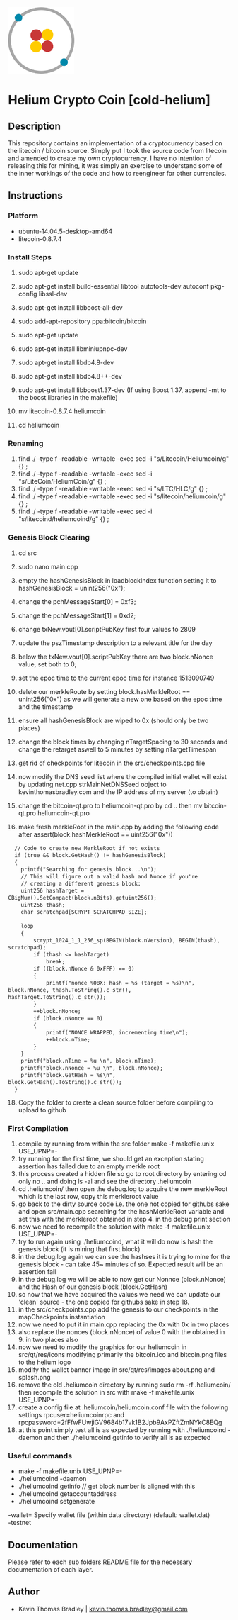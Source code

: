 <img src="https://github.com/kevinthomasbradley/cold-helium/blob/master/styles/logo1.png" width="150">

# Helium Crypto Coin [cold-helium]

## Description

This repository contains an implementation of a cryptocurrency based on the litecoin / bitcoin source. Simply put I took the source code from litecoin and amended to create my own cryptocurrency. I have no intention of releasing this for mining, it was simply an exercise to understand some of the inner workings of the code and how to reengineer for other currencies.

## Instructions

### Platform
* ubuntu-14.04.5-desktop-amd64
* litecoin-0.8.7.4

### Install Steps
1. sudo apt-get update
2. sudo apt-get install build-essential libtool autotools-dev autoconf pkg-config libssl-dev
3. sudo apt-get install libboost-all-dev
4. sudo add-apt-repository ppa:bitcoin/bitcoin
5. sudo apt-get update
6. sudo apt-get install libminiupnpc-dev

7. sudo apt-get install libdb4.8-dev
8. sudo apt-get install libdb4.8++-dev
9. sudo apt-get install libboost1.37-dev
(If using Boost 1.37, append -mt to the boost libraries in the makefile)

10. mv litecoin-0.8.7.4 heliumcoin
11. cd heliumcoin

### Renaming
1. find ./ -type f -readable -writable -exec sed -i "s/Litecoin/Heliumcoin/g" {} \;
2. find ./ -type f -readable -writable -exec sed -i "s/LiteCoin/HeliumCoin/g" {} \;
3. find ./ -type f -readable -writable -exec sed -i "s/LTC/HLC/g" {} \;
4. find ./ -type f -readable -writable -exec sed -i "s/litecoin/heliumcoin/g" {} \;
5. find ./ -type f -readable -writable -exec sed -i "s/litecoind/heliumcoind/g" {} \;

### Genesis Block Clearing
1. cd src
2. sudo nano main.cpp

3. empty the hashGenesisBlock in loadblockIndex function setting it to hashGenesisBlock = unint256("0x");
4. change the pchMessageStart[0] = 0xf3;
5. change the pchMessageStart[1] = 0xd2;
6. change txNew.vout[0].scriptPubKey first four values to 2809
6. update the pszTimestamp description to a relevant title for the day
8. below the txNew.vout[0].scriptPubKey there are two block.nNonce value, set both to 0;
9. set the epoc time to the current epoc time for instance 1513090749
11. delete our merkleRoute by setting block.hasMerkleRoot == unint256("0x") as we will generate a new one based on the epoc time and the timestamp
12. ensure all hashGenesisBlock are wiped to 0x (should only be two places)
13. change the block times by changing nTargetSpacing to 30 seconds and change the retarget aswell to 5 minutes by setting nTargetTimespan
14. get rid of checkpoints for litecoin in the src/checkpoints.cpp file
15. now modify the DNS seed list where the compiled initial wallet will exist by updating net.cpp strMainNetDNSSeed object to kevinthomasbradley.com and the IP address of my server (to obtain)
16. change the bitcoin-qt.pro to heliumcoin-qt.pro by cd .. then mv bitcoin-qt.pro heliumcoin-qt.pro
17. make fresh merkleRoot in the main.cpp by adding the following code after assert(block.hashMerkleRoot == uint256("0x"))
```
  // Code to create new MerkleRoot if not exists
  if (true && block.GetHash() != hashGenesisBlock)
  {
    printf("Searching for genesis block...\n");
    // This will figure out a valid hash and Nonce if you're
    // creating a different genesis block:
    uint256 hashTarget = CBigNum().SetCompact(block.nBits).getuint256();
    uint256 thash;
    char scratchpad[SCRYPT_SCRATCHPAD_SIZE];

    loop
    {
        scrypt_1024_1_1_256_sp(BEGIN(block.nVersion), BEGIN(thash), scratchpad);
        if (thash <= hashTarget)
            break;
        if ((block.nNonce & 0xFFF) == 0)
        {
            printf("nonce %08X: hash = %s (target = %s)\n", block.nNonce, thash.ToString().c_str(), hashTarget.ToString().c_str());
        }
        ++block.nNonce;
        if (block.nNonce == 0)
        {
            printf("NONCE WRAPPED, incrementing time\n");
            ++block.nTime;
        }
    }
    printf("block.nTime = %u \n", block.nTime);
    printf("block.nNonce = %u \n", block.nNonce);
    printf("block.GetHash = %s\n", block.GetHash().ToString().c_str());
  }
```
18. Copy the folder to create a clean source folder before compiling to upload to github

### First Compilation
1. compile by running from within the src folder make -f makefile.unix USE_UPNP=-
2. try running for the first time, we should get an exception stating assertion has failed due to an empty merkle root
3. this process created a hidden file so go to root directory by entering cd only no .. and doing ls -al and see the directory .heliumcoin
4. cd .heliumcoin/ then open the debug.log to acquire the new merkleRoot which is the last row, copy this merkleroot value
5. go back to the dirty source code i.e. the one not copied for githubs sake and open src/main.cpp searching for the hashMerkleRoot
variable and set this with the merkleroot obtained in step 4. in the debug print section
6. now we need to recompile the solution with make -f makefile.unix USE_UPNP=-
7. try to run again using ./heliumcoind, what it will do now is hash the genesis block (it is mining that first block)
8. in the debug.log again we can see the hashses it is trying to mine for the genesis block - can take 45~ minutes of so. Expected result will be an assertion fail
9. in the debug.log we will be able to now get our Nonnce (block.nNonce) and the Hash of our genesis block (block.GetHash)
10. so now that we have acquired the values we need we can update our 'clean' source - the one copied for githubs sake in step 18.
11. in the src/checkpoints.cpp add the genesis to our checkpoints in the mapCheckpoints instantiation
12. now we need to put it in main.cpp replacing the 0x with 0x<VALUE> in two places
13. also replace the nonces (block.nNonce) of value 0 with the <VALUE> obtained in 9. in two places also
14. now we need to modify the graphics for our heliumcoin in src/qt/res/icons modifying primarily the bitcoin.ico and bitcoin.png files to the helium logo
15. modify the wallet banner image in src/qt/res/images about.png and splash.png
16. remove the old .heliumcoin directory by running sudo rm -rf .heliumcoin/ then recompile the solution in src with make -f makefile.unix USE_UPNP=-
17. create a config file at .heliumcoin/heliumcoin.conf file with the following settings rpcuser=heliumcoinrpc and rpcpassword=2fFfwFUwjiGV9684b17vk1B2Jpb9AxPZftZmNYkC8EQg
18. at this point simply test all is as expected by running with ./heliumcoind -daemon and then ./heliumcoind getinfo to verify all is as expected

### Useful commands
* make -f makefile.unix USE_UPNP=-
* ./heliumcoind -daemon
* ./heliumcoind getinfo   // get block number is aligned with this
* ./heliumcoind getaccountaddress
* ./heliumcoind setgenerate

-wallet=<file>	Specify wallet file (within data directory) (default: wallet.dat)  
-testnet

## Documentation

Please refer to each sub folders README file for the necessary documentation of each layer.

## Author
* Kevin Thomas Bradley | kevin.thomas.bradley@gmail.com
